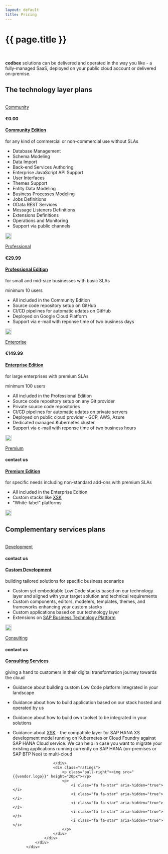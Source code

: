```yaml
---
layout: default
title: Pricing
---
```


{{ page.title }}
===

<br>

<b>codbex</b> solutions can be delivered and operated in the way you like - a fully-managed SaaS, deployed on your public cloud account or delivered on-premise.


<div class="clearfix"></div>
<h2><i class="fa fa-server fa-fw"></i>
The technology layer plans</h2>

<br>

<div class="row">
			    <div class="col-sm-6 col-lg-6 col-md-6 price">
			        <div class="thumbnail">
			            <a href="community.html"><div class="price-header"><i class="fa fa-dollar" aria-hidden="true"></i> Community</div></a>
			            <div class="caption">
			                <h4 class="pull-right">€0.00</h4>
			                <h4><a href="community.html">Community Edition</a></h4>
			                <p>for any kind of commercial or non-commercial use without SLAs</p>
                            
- Database Management<br>
- Schema Modeling<br>
- Data Import<br>
- Back-end Services Authoring<br>
- Enterprise JavaScript API Support<br>
- User Interfaces<br>
- Themes Support<br>
- Entity Data Modeling<br>
- Business Processes Modeling<br>
- Jobs Definitions<br>
- OData REST Services<br>
- Message Listeners Definitions<br>
- Extensions Definitions<br>
- Operations and Monitoring<br>
- Support via public channels<br>
							  
</div>
			            <div class="ratings">
			                <p class="pull-right"><img src="{{vendor.logo}}" height="20px"></p>
			                <p>
			                    <i class="fa fa-star" aria-hidden="true"></i>
			                    <i class="fa fa-star" aria-hidden="true"></i>
			                    <i class="fa fa-star-o" aria-hidden="true"></i>
			                    <i class="fa fa-star-o" aria-hidden="true"></i>
			                    <i class="fa fa-star-o" aria-hidden="true"></i>
			                </p>
			            </div>
			        </div>
			    </div>
			    <div class="col-sm-6 col-lg-6 col-md-6 price">
			        <div class="thumbnail">
			            <a href="professional.html"><div class="price-header"><i class="fa fa-dollar" aria-hidden="true"></i> Professional</div></a>
			            <div class="caption">
			                <h4 class="pull-right">€29.99</h4>
			                <h4><a href="professional.html">Professional Edition</a></h4>
			                <p>for small and mid-size businesses with basic SLAs</p>
			                <p>minimum 10 users</p>

- All included in the Community Edition<br>
- Source code repository setup on GitHub<br>
- CI/CD pipelines for automatic udates on GitHub<br>
- Deployed on Google Cloud Platform<br>
- Support via e-mail with reponse time of two business days<br>

</div>
			            <div class="ratings">
			                <p class="pull-right"><img src="{{vendor.logo}}" height="20px"></p>
			                <p>
			                    <i class="fa fa-star" aria-hidden="true"></i>
			                    <i class="fa fa-star" aria-hidden="true"></i>
			                    <i class="fa fa-star" aria-hidden="true"></i>
			                    <i class="fa fa-star-o" aria-hidden="true"></i>
			                    <i class="fa fa-star-o" aria-hidden="true"></i>
			                </p>
			            </div>
			        </div>
			    </div>




</div>
<div class="row">
			    <div class="col-sm-6 col-lg-6 col-md-6 price">
			        <div class="thumbnail">
			            <a href="enterprise.html"><div class="price-header"><i class="fa fa-dollar" aria-hidden="true"></i> Enterprise</div></a>
			            <div class="caption">
			                <h4 class="pull-right">€149.99</h4>
			                <h4><a href="enterprise.html">Enterprise Edition</a></h4>
			                <p>for large enterprises with premium SLAs</p>
			                <p>minimum 100 users</p>

- All included in the Professional Edition<br>
- Source code repository setup on any Git provider<br>
- Private source code repositories
- CI/CD pipelines for automatic udates on private servers<br>
- Deployed on public cloud provider - GCP, AWS, Azure<br>
- Dedicated managed Kubernetes cluster
- Support via e-mail with reponse time of two business hours<br>

</div>
			            <div class="ratings">
			                <p class="pull-right"><img src="{{vendor.logo}}" height="20px"></p>
			                <p>
			                    <i class="fa fa-star" aria-hidden="true"></i>
			                    <i class="fa fa-star" aria-hidden="true"></i>
			                    <i class="fa fa-star" aria-hidden="true"></i>
			                    <i class="fa fa-star" aria-hidden="true"></i>
			                    <i class="fa fa-star-o" aria-hidden="true"></i>
			                </p>
			            </div>
			        </div>
			    </div>
			    <div class="col-sm-6 col-lg-6 col-md-6 price">
			        <div class="thumbnail">
			            <a href="premium.html"><div class="price-header"><i class="fa fa-dollar" aria-hidden="true"></i> Premium</div></a>
			            <div class="caption">
			                <h4 class="pull-right">contact us</h4>
			                <h4><a href="premium.html">Premium Edition</a></h4>
			                <p>for specific needs including non-standard add-ons with premium SLAs</p>

- All included in the Enterprise Edition<br>
- Custom stacks like <a href="https://www.xsk.io">XSK</a><br>
- "White-label" platforms

</div>
			            <div class="ratings">
			                <p class="pull-right"><img src="{{vendor.logo}}" height="20px"></p>
			                <p>
			                    <i class="fa fa-star" aria-hidden="true"></i>
			                    <i class="fa fa-star" aria-hidden="true"></i>
			                    <i class="fa fa-star" aria-hidden="true"></i>
			                    <i class="fa fa-star" aria-hidden="true"></i>
			                    <i class="fa fa-star" aria-hidden="true"></i>
			                </p>
			            </div>
			        </div>
			    </div>



<div class="clearfix"></div>
<h2><i class="fa fa-server fa-fw"></i>
Complementary services plans</h2>

<br>

<div class="row">
			  <div class="col-sm-6 col-lg-6 col-md-6 price">
			        <div class="thumbnail">
			            <a href="development.html"><div class="price-header"><i class="fa fa-dollar" aria-hidden="true"></i> Development</div></a>
			            <div class="caption">
			                <h4 class="pull-right">contact us</h4>
			                <h4><a href="development.html">Custom Development</a></h4>
			                <p>building tailored solutions for specific business scenarios</p>

- Custom yet embeddable Low Code stacks based on our technology layer and aligned with your target solution and technical requirements<br>
- Custom components, editors, modelers, templates, themes, and frameworks enhancing your custom stacks<br>
- Custom applications based on our technology layer<br>
- Extensions on <a href="https://www.sap.com/products/business-technology-platform.html">SAP Business Technology Platform</a><br>

</div>
			            <div class="ratings">
			                <p class="pull-right"><img src="{{vendor.logo}}" height="20px"></p>
			                <p>
			                    <i class="fa fa-star" aria-hidden="true"></i>
			                    <i class="fa fa-star" aria-hidden="true"></i>
			                    <i class="fa fa-star" aria-hidden="true"></i>
			                    <i class="fa fa-star" aria-hidden="true"></i>
			                    <i class="fa fa-star" aria-hidden="true"></i>
			                </p>
			            </div>
			        </div>
			    </div>
			    <div class="col-sm-6 col-lg-6 col-md-6 price">
			        <div class="thumbnail">
			            <a href="consulting.html"><div class="price-header"><i class="fa fa-dollar" aria-hidden="true"></i> Consulting</div></a>
			            <div class="caption">
			                <h4 class="pull-right">contact us</h4>
			                <h4><a href="consulting.html">Consulting Services</a></h4>
			                <p>giving a hand to customers in their digital transformation journey towards the cloud</p>

- Guidance about building custom Low Code platform integrated in your landscape<br>
- Guidance about how to build application based on our stack hosted and operated by us<br>
- Guidance about how to build own toolset to be integrated in your solutions<br>
- Guidance about <a href="https://www.xsk.io">XSK</a> - the compatible layer for SAP HANA XS development model running on Kubernetes or Cloud Foundry against SAP HANA Cloud service. We can help in case you want to migrate your existing applications running currently on SAP HANA (on-premises or SAP BTP Neo) to multi-cloud<br>

			            </div>
			            <div class="ratings">
			                <p class="pull-right"><img src="{{vendor.logo}}" height="20px"></p>
			                <p>
			                    <i class="fa fa-star" aria-hidden="true"></i>
			                    <i class="fa fa-star" aria-hidden="true"></i>
			                    <i class="fa fa-star" aria-hidden="true"></i>
			                    <i class="fa fa-star" aria-hidden="true"></i>
			                    <i class="fa fa-star" aria-hidden="true"></i>
			                </p>
			            </div>
			        </div>
			    </div>
			</div>

<br>
